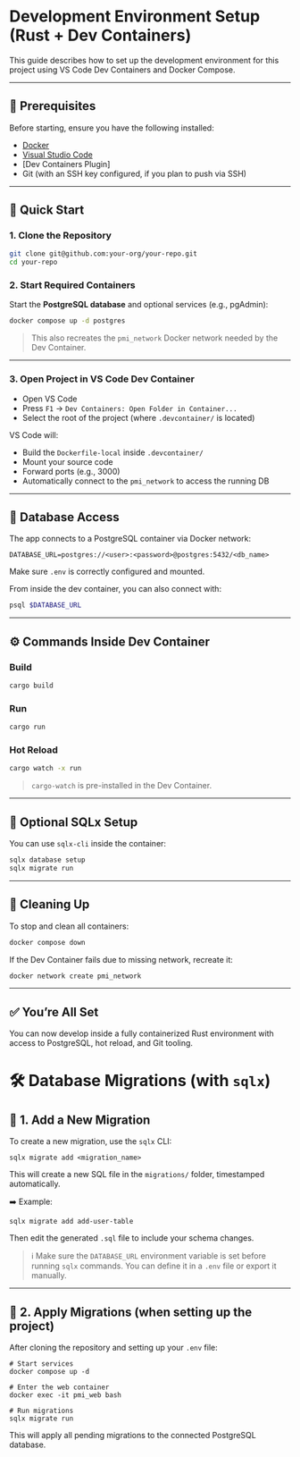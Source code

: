 # Development Environment Setup (Rust + Dev Containers)

This guide describes how to set up the development environment for this project using VS Code Dev Containers and Docker Compose.

---

## 🔧 Prerequisites

Before starting, ensure you have the following installed:

- [Docker](https://www.docker.com/)
- [Visual Studio Code](https://code.visualstudio.com/)
- [Dev Containers Plugin]
- Git (with an SSH key configured, if you plan to push via SSH)

---

## 🚀 Quick Start

### 1. Clone the Repository

```bash
git clone git@github.com:your-org/your-repo.git
cd your-repo
```

### 2. Start Required Containers

Start the **PostgreSQL database** and optional services (e.g., pgAdmin):

```bash
docker compose up -d postgres
```

> This also recreates the `pmi_network` Docker network needed by the Dev Container.

---

### 3. Open Project in VS Code Dev Container

- Open VS Code
- Press `F1` → `Dev Containers: Open Folder in Container...`
- Select the root of the project (where `.devcontainer/` is located)

VS Code will:
- Build the `Dockerfile-local` inside `.devcontainer/`
- Mount your source code
- Forward ports (e.g., 3000)
- Automatically connect to the `pmi_network` to access the running DB

---

## 🐘 Database Access

The app connects to a PostgreSQL container via Docker network:

```env
DATABASE_URL=postgres://<user>:<password>@postgres:5432/<db_name>
```

Make sure `.env` is correctly configured and mounted.

From inside the dev container, you can also connect with:

```bash
psql $DATABASE_URL
```

---

## ⚙️ Commands Inside Dev Container

### Build

```bash
cargo build
```

### Run

```bash
cargo run
```

### Hot Reload

```bash
cargo watch -x run
```

> `cargo-watch` is pre-installed in the Dev Container.

---

## 🧪 Optional SQLx Setup

You can use `sqlx-cli` inside the container:

```bash
sqlx database setup
sqlx migrate run
```

---

## 🧼 Cleaning Up

To stop and clean all containers:

```bash
docker compose down
```

If the Dev Container fails due to missing network, recreate it:

```bash
docker network create pmi_network
```

---

## ✅ You’re All Set

You can now develop inside a fully containerized Rust environment with access to PostgreSQL, hot reload, and Git tooling.

# 🛠 Database Migrations (with `sqlx`)

## 📌 1. Add a New Migration

To create a new migration, use the `sqlx` CLI:

```
sqlx migrate add <migration_name>
```

This will create a new SQL file in the `migrations/` folder, timestamped automatically.

➡️ Example:
```
sqlx migrate add add-user-table
```

Then edit the generated `.sql` file to include your schema changes.

> ℹ️ Make sure the `DATABASE_URL` environment variable is set before running `sqlx` commands. You can define it in a `.env` file or export it manually.

---

## 🚀 2. Apply Migrations (when setting up the project)

After cloning the repository and setting up your `.env` file:

```
# Start services
docker compose up -d

# Enter the web container
docker exec -it pmi_web bash

# Run migrations
sqlx migrate run
```

This will apply all pending migrations to the connected PostgreSQL database.
